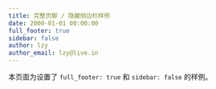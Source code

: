 ```yaml
---
title: 完整页脚 / 隐藏侧边栏样例
date: 2000-01-01 00:00:00
full_footer: true
sidebar: false
author: lzy
author_email: lzy@live.in
---
```


本页面为设置了 `full_footer: true` 和 `sidebar: false` 的样例。
